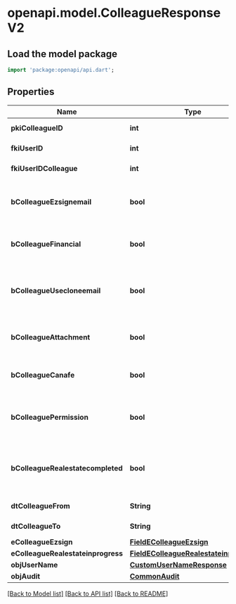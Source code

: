 # openapi.model.ColleagueResponseV2

## Load the model package
```dart
import 'package:openapi/api.dart';
```

## Properties
Name | Type | Description | Notes
------------ | ------------- | ------------- | -------------
**pkiColleagueID** | **int** | The unique ID of the Colleague | 
**fkiUserID** | **int** | The unique ID of the User | 
**fkiUserIDColleague** | **int** | The unique ID of the User | 
**bColleagueEzsignemail** | **bool** | Whether the email can be used by the cloning user in Ezsign | 
**bColleagueFinancial** | **bool** | Whether the cloning user has access to the financial | 
**bColleagueUsecloneemail** | **bool** | Whether the cloning user has access to the cloned user email to send communications | 
**bColleagueAttachment** | **bool** | Whether the cloning user has access to the attachment | 
**bColleagueCanafe** | **bool** | Whether the cloning user has access to canafe | 
**bColleaguePermission** | **bool** | Whether the cloning user copies the permission of the cloned user | 
**bColleagueRealestatecompleted** | **bool** | Whether if the cloning user has access to the completed folders in real estate | 
**dtColleagueFrom** | **String** | The from of the Colleague | [optional] 
**dtColleagueTo** | **String** | The to of the Colleague | [optional] 
**eColleagueEzsign** | [**FieldEColleagueEzsign**](FieldEColleagueEzsign.md) |  | 
**eColleagueRealestateinprogress** | [**FieldEColleagueRealestateinprogess**](FieldEColleagueRealestateinprogess.md) |  | 
**objUserName** | [**CustomUserNameResponse**](CustomUserNameResponse.md) |  | 
**objAudit** | [**CommonAudit**](CommonAudit.md) |  | 

[[Back to Model list]](../README.md#documentation-for-models) [[Back to API list]](../README.md#documentation-for-api-endpoints) [[Back to README]](../README.md)


